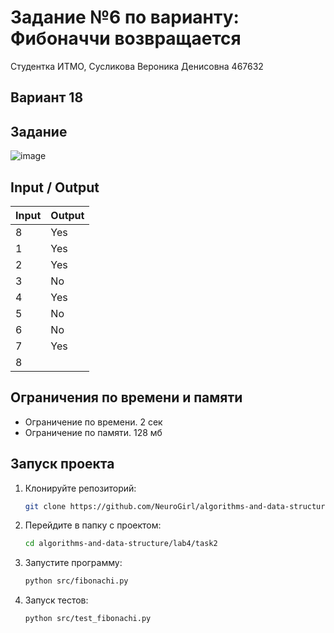 # Задание №6 по варианту: Фибоначчи возвращается
Студентка ИТМО,  Сусликова Вероника Денисовна 467632

## Вариант 18

## Задание 

![image](https://github.com/user-attachments/assets/f4082e5f-0c48-49dc-899f-1786c9d6c1d3)

## Input / Output 

| Input    | Output   |
|----------|----------|
|8         |Yes       |
|1         |Yes       |
|2         |Yes       |
|3         |No        |
|4         |Yes       |
|5         |No        |
|6         |No        |
|7         |Yes       |
|8         |          |

## Ограничения по времени и памяти

- Ограничение по времени. 2 сек
- Ограничение по памяти. 128 мб

## Запуск проекта
1. Клонируйте репозиторий:
   ```bash
   git clone https://github.com/NeuroGirl/algorithms-and-data-structure.git
   ```
2. Перейдите в папку с проектом:
   ```bash
   cd algorithms-and-data-structure/lab4/task2
   
3. Запустите программу:
   ```bash
   python src/fibonachi.py
   ```

4. Запуск тестов:
   ```bash
   python src/test_fibonachi.py
   ```
